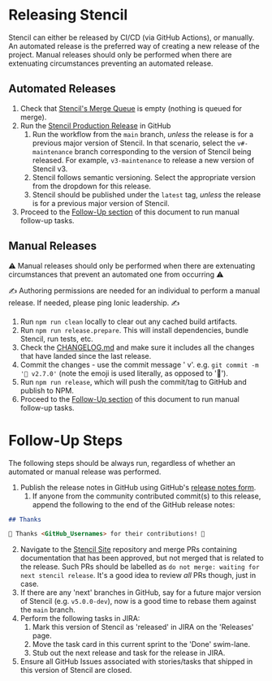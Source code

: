 # Releasing Stencil

Stencil can either be released by CI/CD (via GitHub Actions), or manually.
An automated release is the preferred way of creating a new release of the project.
Manual releases should only be performed when there are extenuating circumstances preventing an automated release.

## Automated Releases

1. Check that [Stencil's Merge
   Queue](https://github.com/ionic-team/stencil/queue/) is empty (nothing is
   queued for merge).
1. Run the [Stencil Production Release](https://github.com/ionic-team/stencil/actions/workflows/release-production.yml)
in GitHub
   1. Run the workflow from the `main` branch, _unless_ the release is for a previous major version of Stencil.
   In that scenario, select the `v#-maintenance` branch corresponding to the version of Stencil being released.
   For example, `v3-maintenance` to release a new version of Stencil v3.
   1. Stencil follows semantic versioning. Select the appropriate version from the dropdown for this release.
   1. Stencil should be published under the `latest` tag, _unless_ the release is for a previous major version of
   Stencil.
1. Proceed to the [Follow-Up section](#follow-up-steps) of this document to run manual follow-up tasks.

## Manual Releases

⚠️ Manual releases should only be performed when there are extenuating circumstances that prevent an automated one from occurring ⚠️

✍️ Authoring permissions are needed for an individual to perform a manual release. If needed, please ping Ionic leadership. ✍️

1. Run `npm run clean` locally to clear out any cached build artifacts.
2. Run `npm run release.prepare`. This will install dependencies, bundle Stencil, run tests, etc.
3. Check the [CHANGELOG.md](../CHANGELOG.md) and make sure it includes all the changes that have landed since the last 
release.
4. Commit the changes - use the commit message '<emoji> v<VERSION>'. e.g. `git commit -m '🤦‍ v2.7.0'` (note the emoji is 
used literally, as opposed to ':facepalm:').
5. Run `npm run release`, which will push the commit/tag to GitHub and publish to NPM.
6. Proceed to the [Follow-Up section](#follow-up-steps) of this document to run manual follow-up tasks.

# Follow-Up Steps

The following steps should be always run, regardless of whether an automated or manual release was performed.

1. Publish the release notes in GitHub using GitHub's [release notes form](https://github.com/ionic-team/stencil/releases/new).
   1. If anyone from the community contributed commit(s) to this release, append the following to the end of the GitHub release notes:
```md
## Thanks

🎉 Thanks <GitHub_Usernames> for their contributions! 🎉
```
2. Navigate to the [Stencil Site](https://github.com/ionic-team/stencil-site/pulls) repository and merge PRs
   containing documentation that has been approved, but not merged that is related to the release. Such PRs should be
   labelled as `do not merge: waiting for next stencil release`. It's a good idea to review _all_ PRs though, just in
   case.
3. If there are any 'next' branches in GitHub, say for a future major version of Stencil (e.g. `v5.0.0-dev`), now is a
   good time to rebase them against the `main` branch.
4. Perform the following tasks in JIRA:
   1. Mark this version of Stencil as 'released' in JIRA on the 'Releases' page.
   2. Move the task card in this current sprint to the 'Done' swim-lane.
   3. Stub out the next release and task for the release in JIRA.
5. Ensure all GitHub Issues associated with stories/tasks that shipped in this version of Stencil are closed.